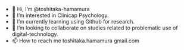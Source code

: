 - 👋 Hi, I’m @toshitaka-hamamura
- 👀 I’m interested in Clinicap Psychology.
- 🌱 I’m currently learning using Github for research.
- 💞️ I’m looking to collaborate on studies related to problematic use of digital-technology.
- 📫 How to reach me toshitaka.hamamura gmail.com

<!---
toshitaka-hamamura/toshitaka-hamamura is a ✨ special ✨ repository because its `README.md` (this file) appears on your GitHub profile.
You can click the Preview link to take a look at your changes.
--->

